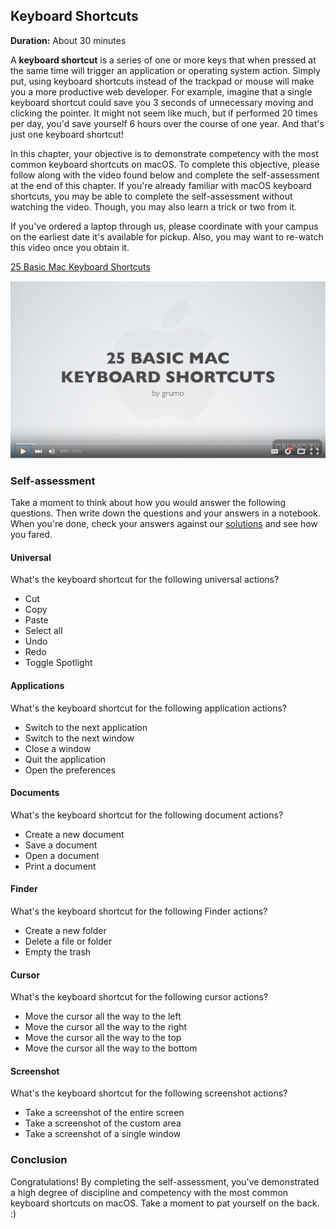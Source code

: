 ## Keyboard Shortcuts

**Duration:** About 30 minutes

A **keyboard shortcut** is a series of one or more keys that when pressed at the same time will trigger an application or operating system action. Simply put, using keyboard shortcuts instead of the trackpad or mouse will make you a more productive web developer. For example, imagine that a single keyboard shortcut could save you 3 seconds of unnecessary moving and clicking the pointer. It might not seem like much, but if performed 20 times per day, you'd save yourself 6 hours over the course of one year. And that's just one keyboard shortcut!

In this chapter, your objective is to demonstrate competency with the most common keyboard shortcuts on macOS. To complete this objective, please follow along with the video found below and complete the self-assessment at the end of this chapter. If you're already familiar with macOS keyboard shortcuts, you may be able to complete the self-assessment without watching the video. Though, you may also learn a trick or two from it.

If you've ordered a laptop through us, please coordinate with your campus on the earliest date it's available for pickup. Also, you may want to re-watch this video once you obtain it.

[25 Basic Mac Keyboard Shortcuts][keyboard-shortcuts]

[![](images/shortcuts.png)][keyboard-shortcuts]

### Self-assessment

Take a moment to think about how you would answer the following questions. Then write down the questions and your answers in a notebook. When you're done, check your answers against our [solutions](solutions/shortcuts.md) and see how you fared.

#### Universal

What's the keyboard shortcut for the following universal actions?

- Cut
- Copy
- Paste
- Select all
- Undo
- Redo
- Toggle Spotlight

#### Applications

What's the keyboard shortcut for the following application actions?

- Switch to the next application
- Switch to the next window
- Close a window
- Quit the application
- Open the preferences

#### Documents

What's the keyboard shortcut for the following document actions?

- Create a new document
- Save a document
- Open a document
- Print a document

#### Finder

What's the keyboard shortcut for the following Finder actions?

- Create a new folder
- Delete a file or folder
- Empty the trash

#### Cursor

What's the keyboard shortcut for the following cursor actions?

- Move the cursor all the way to the left
- Move the cursor all the way to the right
- Move the cursor all the way to the top
- Move the cursor all the way to the bottom

#### Screenshot

What's the keyboard shortcut for the following screenshot actions?

- Take a screenshot of the entire screen
- Take a screenshot of the custom area
- Take a screenshot of a single window

### Conclusion

Congratulations! By completing the self-assessment, you've demonstrated a high degree of discipline and competency with the most common keyboard shortcuts on macOS. Take a moment to pat yourself on the back. :)

[keyboard-shortcuts]: https://www.youtube.com/watch?v=AdMuZses96Q
